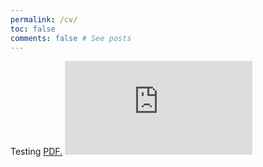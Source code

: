 ```yaml
---
permalink: /cv/
toc: false
comments: false # See posts
---
```

Testing
<a href="https://github.com/bojeryd91/CV/raw/CV.pdf" target="_blank">PDF.</a>
<embed src="https://github.com/bojeryd91/CV/raw/CV.pdf" type='application/pdf' />

